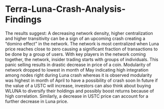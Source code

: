 # Terra-Luna-Crash-Analysis-Findings
The results suggest:
A decreasing network density, higher centralization and higher transitivity can be a sign of an upcoming crash creating a “domino effect” 
in the network. 
The network is most centralized when Luna price reaches close to zero causing a significant fraction of transactions to be done by a 
group of users. With key players in the network coming together, the network, insider trading starts with groups of individuals. 
This panic selling results in drastic decrease in price of a coin.
Modularity of network dropped to lowest in month of May indicating high integration among nodes right during Luna crash whereas it is 
observed modularity was highest in month of April to have a possibility of crash soon
In future if the value of a USTC will increase, investors can also think about buying WLUNA to diversify their holdings and possibly 
boost returns because of high correlation. Similarly, a decrease in USTC price can account for a further decrease in Luna price.

